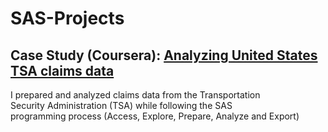 # SAS-Projects
## Case Study (Coursera): [Analyzing United States TSA claims data](https://github.com/BelinaJang/SAS-Projects/blob/main/tsa_casestudy/tsa_casestudy.sas)
I prepared and analyzed claims data from the Transportation Security Administration (TSA) while following the SAS programming process (Access, Explore, Prepare, Analyze and Export)
